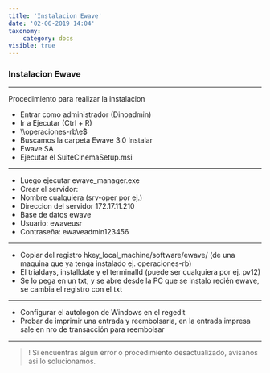 ```yaml
---
title: 'Instalacion Ewave'
date: '02-06-2019 14:04'
taxonomy:
    category: docs
visible: true
---
```


### Instalacion Ewave
--------

Procedimiento para realizar la instalacion

* Entrar como administrador  (Dinoadmin)
* Ir a Ejecutar (Ctrl + R)
* \\\operaciones-rb\e$
* Buscamos la carpeta Ewave 3.0 Instalar
* Ewave SA
* Ejecutar el SuiteCinemaSetup.msi

------

* Luego ejecutar ewave_manager.exe
* Crear el servidor:
* Nombre cualquiera (srv-oper por ej.)
* Direccion del servidor 172.17.11.210
* Base de datos ewave
* Usuario: ewaveusr
* Contraseña: ewaveadmin123456

------------

* Copiar del registro hkey_local_machine/software/ewave/ (de una maquina que ya tenga instalado ej. operaciones-rb)
* El trialdays, installdate y el terminalId (puede ser cualquiera por ej. pv12)
* Se lo pega en un txt, y se abre desde la PC que se instalo recién ewave, se cambia el registro con el txt

---------

* Configurar el autologon de Windows en el regedit
* Probar de imprimir una entrada y reembolsarla, en la entrada impresa sale en nro de transacción para reembolsar

-----------

>! Si encuentras algun error o procedimiento desactualizado, avisanos asi lo solucionamos.
